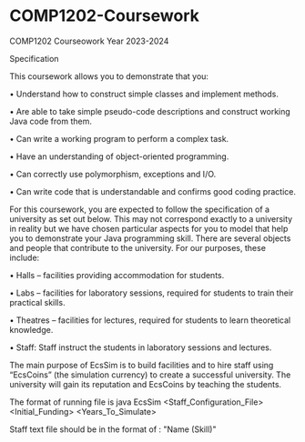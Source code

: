 # COMP1202-Coursework
COMP1202 Courseowork Year 2023-2024

Specification

This coursework allows you to demonstrate that you:

• Understand how to construct simple classes and implement methods.

• Are able to take simple pseudo-code descriptions and construct working Java code from them.

• Can write a working program to perform a complex task.

• Have an understanding of object-oriented programming.

• Can correctly use polymorphism, exceptions and I/O.

• Can write code that is understandable and confirms good coding practice.

For this coursework, you are expected to follow the specification of a university as set out below.
This may not correspond exactly to a university in reality but we have chosen particular aspects
for you to model that help you to demonstrate your Java programming skill.
There are several objects and people that contribute to the university. For our purposes,
these include:

• Halls – facilities providing accommodation for students.

• Labs – facilities for laboratory sessions, required for students to train their practical
skills.

• Theatres – facilities for lectures, required for students to learn theoretical knowledge.

• Staff: Staff instruct the students in laboratory sessions and lectures.

The main purpose of EcsSim is to build facilities and to hire staff using “EcsCoins” (the
simulation currency) to create a successful university. The university will gain its reputation
and EcsCoins by teaching the students.

The format of running file is java EcsSim <Staff_Configuration_File> <Initial_Funding> <Years_To_Simulate>

Staff text file should be in the format of : "Name (Skill)"
